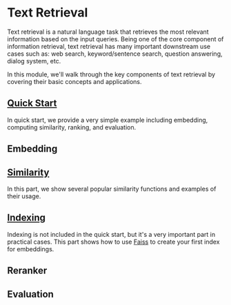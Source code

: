 # Text Retrieval

Text retrieval is a natural language task that retrieves the most relevant information based on the input queries. Being one of the core component of information retrieval, text retrieval has many important downstream use cases such as: web search, keyword/sentence search, question answering, dialog system, etc.

In this module, we'll walk through the key components of text retrieval by covering their basic concepts and applications.

## [Quick Start](./quick_start.ipynb)

In quick start, we provide a very simple example including embedding, computing similarity, ranking, and evaluation.

## Embedding

## [Similarity](./similarity.ipynb)

In this part, we show several popular similarity functions and examples of their usage.

## [Indexing](./Indexing.ipynb)

Indexing is not included in the quick start, but it's a very important part in practical cases. This part shows how to use [Faiss](https://github.com/facebookresearch/faiss) to create your first index for embeddings.

## Reranker

## Evaluation

